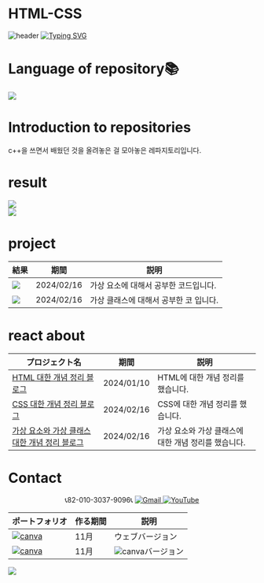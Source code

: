 # HTML-CSS
![header](https://capsule-render.vercel.app/api?type=egg&color=gradient&height=300&section=header&text=welcome%2&fontSize=50&desc=C언어%20개발%20페이지)
[![Typing SVG](https://readme-typing-svg.demolab.com?font=Fira+Code&pause=1000&color=F76F00&background=FFBD2F00&random=false&width=435&lines=%E3%81%A9%E3%81%86%E3%81%9E%E3%82%88%E3%82%8D%E3%81%97%E3%81%8F%E3%81%8A%E3%81%AD%E3%81%8C%E3%81%84%E3%81%97%E3%81%BE%E3%81%99%E3%80%82)](https://git.io/typing-svg)

# Language of repository📚
<img src="https://img.shields.io/badge/C++-00599C?style=flat-square&logo=C%2B%2B&logoColor=white"/>

# Introduction to repositories <br> 
c++을 쓰면서 배웠던 것을 올려놓은 걸 모아놓은 레파지토리입니다.

# result
<a href="https://github.com/do04200611/HTML-CSS/blob/main/pseudoe-element.html"><img src="https://github.com/do04200611/HTML-CSS/assets/74278578/1c8e273c-2bf8-41cc-9285-0e112abe3154"></a><br>
<a href="https://github.com/do04200611/HTML-CSS/blob/main/pseudo-class.html"><img src="https://github.com/do04200611/HTML-CSS/assets/74278578/87b263db-969b-484f-aee0-ed8eb13c32d2"></a>

 # project

  |結果                                                                                                                                                            | 期間          | 説明               |
  |----------------------------------------------------------------------------------------------------------------------------------------------------------------|---------------|--------------------|
  |<a href="https://github.com/do04200611/HTML-CSS/blob/main/pseudoe-element.html"><img src="https://github.com/do04200611/HTML-CSS/assets/74278578/1c8e273c-2bf8-41cc-9285-0e112abe3154"></a>|2024/02/16|가상 요소에 대해서 공부한 코드입니다.|
 |<a href="https://github.com/do04200611/HTML-CSS/blob/main/pseudo-class.html"><img src="https://github.com/do04200611/HTML-CSS/assets/74278578/87b263db-969b-484f-aee0-ed8eb13c32d2"></a>|2024/02/16|가상 클래스에 대해서 공부한 코 입니다. | 


# react about
  | プロジェクト名           | 期間          | 説明                 |
  |------------------------|---------------|--------------------|
  |[HTML 대한 개념 정리 블로그](  https://kim-kang-hyun.tistory.com/4)|2024/01/10|HTML에 대한 개념 정리를 했습니다.|
  |[CSS 대한 개념 정리 블로그](https://kim-kang-hyun.tistory.com/10)|2024/02/16|CSS에 대한 개념 정리를 했습니다.|
  |[가상 요소와 가상 클래스 대한 개념 정리 블로그](https://kim-kang-hyun.tistory.com/9)|2024/02/16|가상 요소와 가상 클래스에 대한 개념 정리를 했습니다.|
 
# Contact 


<p align="center">
  📞82-010-3037-9096📞
  <a href="mailto:a01030379096@gmail.com">
    <img src="https://img.shields.io/badge/-Gmail-red?style=for-the-badge&logo=Gmail" alt="Gmail">
  </a>
  <a href="https://www.youtube.com/channel/UC484ZJMavtoPOI4ey-HFdCA">
   <img src="https://img.shields.io/badge/-YouTube-red?style=for-the-badge&logo=youtube"  alt="YouTube">
 </a> <br>
 
  | ポートフォリオ           |  作る期間     |            説明  |
  |------------------------|---------------|----------------------------------------------|
  |<a href="https://kimganghyeon.my.canva.site/kimganghyeon"><img src="https://img.shields.io/badge/canva-purple?style=for-the-badge&logo=canva" alt="canva"></a>|11月|ウェブバージョン|
  |<a href="https://www.canva.com/design/DAFzY5opUiA/Ge33dSKE16cErBaDJDp-BA/edit"><img src="https://img.shields.io/badge/canva-purple?style=for-the-badge&logo=canva" alt="canva"></a>|11月|<img src="https://img.shields.io/badge/canva-purple?style=for-the-badge&logo=canva" alt="canva">バージョン|
</p>
<img src="https://capsule-render.vercel.app/api?type=egg&color=gradient&height=300&text=Thank%20you%20for%20watching.&section=footer" />
